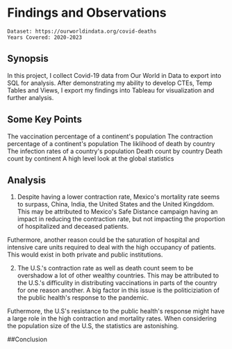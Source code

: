 # Findings and Observations

    Dataset: https://ourworldindata.org/covid-deaths 
    Years Covered: 2020-2023

## Synopsis
In this project, I collect Covid-19 data from Our World in Data to export into SQL for analysis. After demonstrating my ability to develop CTEs, Temp Tables and Views, I export my findings into Tableau for visualization and further analysis. 

## Some Key Points
The vaccination percentage of a continent's population 
The contraction percentage of a continent's population
The liklihood of death by country
The infection rates of a country's population
Death count by country
Death count by continent
A high level look at the global statistics

## Analysis
1) Despite having a lower contraction rate, Mexico's mortality rate seems to surpass, China, India, the United States and the United Kingddom. This may be attributed to Mexico's Safe Distance campaign having an impact in reducing the contraction rate, but not impacting the proportion of hospitalized and deceased patients. 

Futhermore, another reason could be the saturation of hospital and intensive care units required to deal with the high occupancy of patients. This would exist in both private and public institutions. 

2) The U.S.'s contraction rate as well as death count seem to be overshadow a lot of other wealthy countries. This may be attributed to the U.S.'s difficulity in distributing vaccinations in parts of the country for one reason another. A big factor in this issue is the politiciziation of the public health's response to the pandemic.

Futhermore, the U.S's resistance to the public health's response might have a large role in the high contraction and mortality rates. When considering the population size of the U.S, the statistics are astonishing.

##Conclusion
